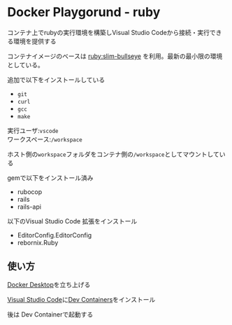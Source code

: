 # Docker Playgorund - ruby

コンテナ上でrubyの実行環境を構築しVisual Studio Codeから接続・実行できる環境を提供する

コンテナイメージのベースは
[ruby:slim-bullseye](https://hub.docker.com/_/ruby)
を利用。最新の最小限の環境としている。

追加で以下をインストールしている

* `git`
* `curl`
* `gcc`
* `make`

実行ユーザ:`vscode`  
ワークスペース:`/workspace`  

ホスト側の`workspace`フォルダをコンテナ側の`/workspace`としてマウントしている

gemで以下をインストール済み

* rubocop
* rails
* rails-api

以下のVisual Studio Code 拡張をインストール

* EditorConfig.EditorConfig
* rebornix.Ruby

## 使い方

[Docker Desktop](https://www.docker.com/products/docker-desktop/)を立ち上げる

[Visual Studio Code](https://azure.microsoft.com/ja-jp/products/visual-studio-code/)に[Dev Containers](https://marketplace.visualstudio.com/items?itemName=ms-vscode-remote.remote-containers)をインストール

後は Dev Containerで起動する
